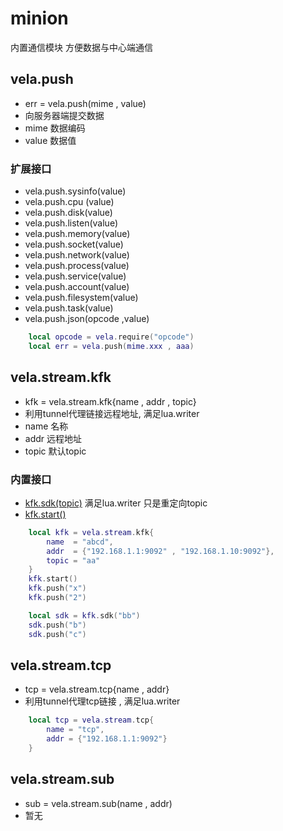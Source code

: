 # minion
内置通信模块 方便数据与中心端通信

## vela.push
- err = vela.push(mime , value)
- 向服务器端提交数据
- mime 数据编码
- value 数据值

### 扩展接口
- vela.push.sysinfo(value)
- vela.push.cpu (value)
- vela.push.disk(value)
- vela.push.listen(value)
- vela.push.memory(value)
- vela.push.socket(value)
- vela.push.network(value)
- vela.push.process(value)
- vela.push.service(value)
- vela.push.account(value)
- vela.push.filesystem(value)
- vela.push.task(value)
- vela.push.json(opcode ,value)

```lua
    local opcode = vela.require("opcode")
    local err = vela.push(mime.xxx , aaa)
```

## vela.stream.kfk
- kfk = vela.stream.kfk{name , addr , topic}
- 利用tunnel代理链接远程地址, 满足lua.writer
- name 名称
- addr 远程地址
- topic 默认topic
### 内置接口
- [kfk.sdk(topic)]()  满足lua.writer 只是重定向topic
- [kfk.start()]()
```lua
    local kfk = vela.stream.kfk{
        name  = "abcd",
        addr  = {"192.168.1.1:9092" , "192.168.1.10:9092"},
        topic = "aa"
    }
    kfk.start()
    kfk.push("x")
    kfk.push("2")

    local sdk = kfk.sdk("bb")
    sdk.push("b")
    sdk.push("c")
```

## vela.stream.tcp
- tcp = vela.stream.tcp{name , addr}
- 利用tunnel代理tcp链接 , 满足lua.writer
```lua
    local tcp = vela.stream.tcp{
        name = "tcp",
        addr = {"192.168.1.1:9092"}
    }
```


## vela.stream.sub
- sub = vela.stream.sub(name , addr)
- 暂无
